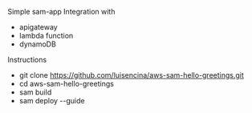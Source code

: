 Simple sam-app
Integration with
- apigateway
- lambda function
- dynamoDB

Instructions
- git clone https://github.com/luisencina/aws-sam-hello-greetings.git
- cd aws-sam-hello-greetings
- sam build
- sam deploy --guide
